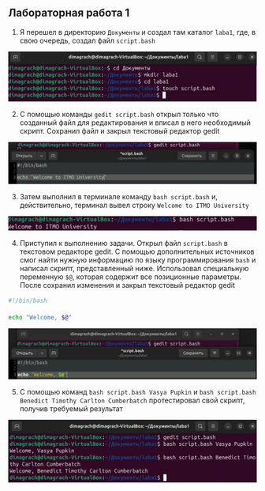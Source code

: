 ## Лабораторная работа 1

1) Я перешел в директорию `Документы` и создал там каталог `laba1`, где, в свою очередь, создал файл `script.bash`
 
 ![Image alt](https://github.com/DimaGrach1/laba1/blob/assets/1.jpg)
   
2) С помощью команды `gedit script.bash` открыл только что созданный файл для редактирования и вписал в него необходимый скрипт. Сохранил файл и закрыл текстовый редактор gedit
 
![Image alt](https://github.com/DimaGrach1/laba1/blob/assets/2.jpg)

3) Затем выполнил в терминале команду `bash script.bash` и, действительно, терминал вывел строку `Welcome to ITMO University`
 
![Image alt](https://github.com/DimaGrach1/laba1/blob/assets/3.jpg)

4) Приступил к выполнению задачи. Открыл файл `script.bash` в текстовом редакторе gedit. С помощью дополнительных источников смог найти нужную информацию по языку программирования `bash` и написал скрипт, представленный ниже. Использовал специальную переменную `$@`, которая содержит все позиционные параметры. После сохранил изменения и закрыл текстовый редактор gedit
   
```bash
#!/bin/bash

echo "Welcome, $@"
```

![Image alt](https://github.com/DimaGrach1/laba1/blob/assets/4.jpg)
   
5) С помощью команд `bash script.bash Vasya Pupkin` и `bash script.bash Benedict Timothy Carlton Cumberbatch` протестировал свой скрипт, получив требуемый результат
   
![Image alt](https://github.com/DimaGrach1/laba1/blob/assets/5.jpg)
